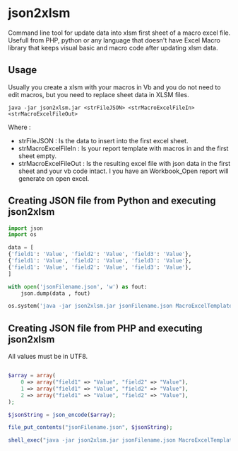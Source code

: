 
# json2xlsm
Command line tool for update data into xlsm first sheet of a macro excel file. 
Usefull from PHP, python or any language that doesn't have Excel Macro library that keeps visual basic and macro code after updating xlsm data.

## Usage

Usually you create a xlsm with your macros in Vb and you do not need to edit macros, but you need to replace sheet data in XLSM files.

```
java -jar json2xlsm.jar <strFileJSON> <strMacroExcelFileIn> <strMacroExcelFileOut>
```

Where : 

- strFileJSON : Is the data to insert into the first excel sheet.
- strMacroExcelFileIn : Is your report template with macros in and the first sheet empty.
- strMacroExcelFileOut : Is the resulting excel file with json data in the first sheet and your vb code intact. I you have an Workbook_Open report will generate on open excel.

## Creating JSON file from Python and executing json2xlsm

```python
import json
import os

data = [
{'field1': 'Value', 'field2': 'Value', 'field3': 'Value'},
{'field1': 'Value', 'field2': 'Value', 'field3': 'Value'},
{'field1': 'Value', 'field2': 'Value', 'field3': 'Value'},
]

with open('jsonFilename.json', 'w') as fout:
    json.dump(data , fout)

os.system('java -jar json2xlsm.jar jsonFilename.json MacroExcelTemplateFile.xlsm MacroExcelFileOut.xlsm')

```

## Creating JSON file from PHP and executing json2xlsm

All values must be in UTF8.

```php

$array = array(
    0 => array("field1" => "Value", "field2" => "Value"),
    1 => array("field1" => "Value", "field2" => "Value"),
    2 => array("field1" => "Value", "field2" => "Value"),
);

$jsonString = json_encode($array);

file_put_contents("jsonFilename.json", $jsonString);

shell_exec("java -jar json2xlsm.jar jsonFilename.json MacroExcelTemplateFile.xlsm MacroExcelFileOut.xlsm");

```
